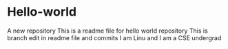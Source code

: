 # Hello-world
A new repository
This is a readme file for hello world repository
This is branch edit in readme file and commits
I am Linu and I am a CSE undergrad
